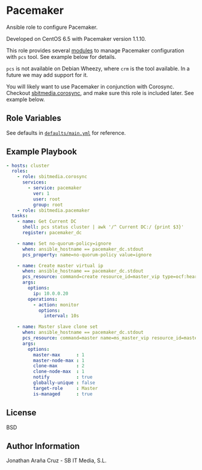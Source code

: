 Pacemaker
=========

Ansible role to configure Pacemaker.

Developed on CentOS 6.5 with Pacemaker version 1.1.10.

This role provides several [modules](library) to manage Pacemaker configuration
with `pcs` tool. See example below for details.

`pcs` is not available on Debian Wheezy, where `crm` is the tool available. In a
future we may add support for it.

You will likely want to use Pacemaker in conjunction with Corosync. Checkout
[sbitmedia.corosync](https://galaxy.ansible.com/list#/roles/690), and make sure
this role is included later. See example below.

Role Variables
--------------

See defaults in [`defaults/main.yml`](defaults/main.yml) for reference.

Example Playbook
----------------

```yaml
- hosts: cluster
  roles:
    - role: sbitmedia.corosync
      services:
        - service: pacemaker
          ver: 1
          user: root
          group: root
    - role: sbitmedia.pacemaker
  tasks:
    - name: Get Current DC
      shell: pcs status cluster | awk '/^ Current DC:/ {print $3}'
      register: pacemaker_dc

    - name: Set no-quorum-policy=ignore
      when: ansible_hostname == pacemaker_dc.stdout
      pcs_property: name=no-quorum-policy value=ignore

    - name: Create master virtual ip
      when: ansible_hostname == pacemaker_dc.stdout
      pcs_resource: command=create resource_id=master_vip type=ocf:heartbeat:IPaddr2
      args:
        options:
          ip: 10.0.0.20
        operations:
          - action: monitor
            options:
              interval: 10s

    - name: Master slave clone set
      when: ansible_hostname == pacemaker_dc.stdout
      pcs_resource: command=master name=ms_master_vip resource_id=master_vip
      args:
        options:
          master-max      : 1
          master-node-max : 1
          clone-max       : 2
          clone-node-max  : 1
          notify          : true
          globally-unique : false
          target-role     : Master
          is-managed      : true
```

License
-------

BSD

Author Information
------------------

Jonathan Araña Cruz - SB IT Media, S.L.


